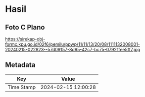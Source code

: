 # Hasil

## Foto C Plano

https://sirekap-obj-formc.kpu.go.id/02f6/pemilu/ppwp/11/11/13/20/08/1111132008001-20240215-022823--57d09157-8d95-42c7-bc75-07921fee5ff7.jpg


## Metadata

| Key        | Value               |
| ---------- | ------------------- |
| Time Stamp | 2024-02-15 12:00:28 |




